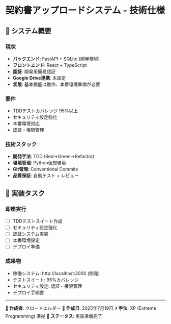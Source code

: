# 契約書アップロードシステム - 技術仕様

## 🎯 システム概要

### 現状
- **バックエンド**: FastAPI + SQLite (開発環境)
- **フロントエンド**: React + TypeScript
- **認証**: 開発用簡易認証
- **Google Drive連携**: 未設定
- **状態**: 基本機能は動作、本番環境準備が必要

### 要件
- TDDテストカバレッジ 95%以上
- セキュリティ設定強化
- 本番環境対応
- 認証・権限管理

### 技術スタック
- **開発手法**: TDD (Red→Green→Refactor)
- **環境管理**: Python仮想環境
- **Git管理**: Conventional Commits
- **品質保証**: 自動テスト + レビュー

## 🔧 実装タスク

### 即座実行
- [ ] TDDテストスイート作成
- [ ] セキュリティ設定強化
- [ ] 認証システム実装
- [ ] 本番環境設定
- [ ] デプロイ準備

### 成果物
- 稼働システム: http://localhost:3000 (開発)
- テストスイート: 95%カバレッジ
- セキュリティ設定: 認証・権限管理
- デプロイ手順書

---

**📝 作成者**: クロードエルダー
**📅 作成日**: 2025年7月19日
**⚡ 手法**: XP (Extreme Programming) 準拠
**🔄 ステータス**: 実装準備完了
